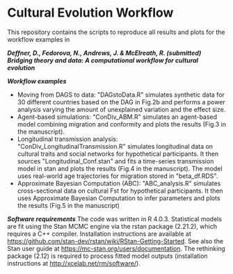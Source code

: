 # Cultural Evolution Workflow

This repository contains the scripts to reproduce all results and plots for the workflow examples in 

***Deffner, D., Fedorova, N., Andrews, J. & McElreath, R. (submitted) Bridging theory and data: A computational workflow for cultural evolution***

***Workflow examples***
- Moving from DAGS to data: "DAGstoData.R" simulates synthetic data for 30 different countries based on the DAG in Fig.2b and performs a power analysis varying the amount of unexplained variation and the effect size.
- Agent-based simulations: "ConDiv_ABM.R" simulates an agent-based model combining migration and conformity and plots the results (Fig.3 in the manuscript).
- Longitudinal transmission analysis: "ConDiv_LongitudinalTransmission.R" simulates longitudinal data on cultural traits and social networks for hypothetical participants. It then sources "Longitudinal_Conf.stan" and fits a time-series transmission model in stan and plots the results (Fig.4 in the manuscript). The model uses real-world age trajectories for migration stored in "beta_df.RDS". 
- Approximate Bayesian Computation (ABC): "ABC_analysis.R" simulates cross-sectional data on cultural Fst for hypothetical participants. It then uses Approximate Bayesian Computation to infer parameters and plots the results (Fig.5 in the manuscript)

***Software requirements***
The code was written in R 4.0.3. Statistical models are fit using the Stan MCMC engine via the rstan package (2.21.2), which requires a C++ compiler. Installation instructions are available at https://github.com/stan-dev/rstan/wiki/RStan-Getting-Started. See also the Stan user guide at https://mc-stan.org/users/documentation. The rethinking package (2.12) is required to process fitted model outputs (installation instructions at http://xcelab.net/rm/software/).


